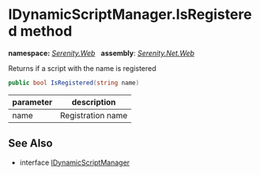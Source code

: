 # IDynamicScriptManager.IsRegistered method
**namespace:** *[Serenity.Web](../../README.md#serenity.web-namespace)*   **assembly**: *[Serenity.Net.Web](../../README.md)*

Returns if a script with the name is registered

```csharp
public bool IsRegistered(string name)
```

| parameter | description |
| --- | --- |
| name | Registration name |

## See Also

* interface [IDynamicScriptManager](../IDynamicScriptManager.md)